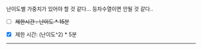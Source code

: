 난이도별 가중치가 있어야 할 것 같다... 등차수열이면 안될 것 같다..

- [ ] ~~제한시간 : 난이도 \* 15분~~

- [x] 제한 시간: (난이도^2) \* 5분

---
